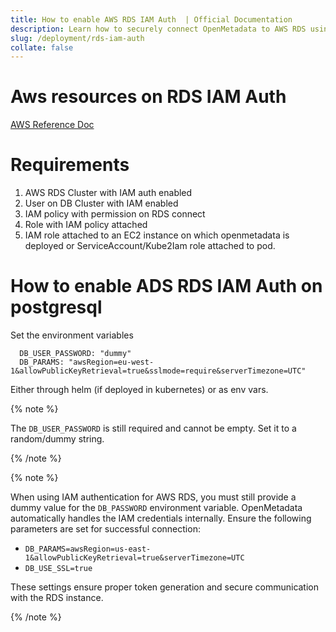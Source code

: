 ```yaml
---
title: How to enable AWS RDS IAM Auth  | Official Documentation
description: Learn how to securely connect OpenMetadata to AWS RDS using IAM authentication with correct environment variables and configuration best practices.
slug: /deployment/rds-iam-auth
collate: false
---
```


# Aws resources on RDS IAM Auth
[AWS Reference Doc](https://docs.aws.amazon.com/AmazonRDS/latest/UserGuide/UsingWithRDS.IAMDBAuth.html)

# Requirements

1. AWS RDS Cluster with IAM auth enabled
2. User on DB Cluster with IAM enabled
3. IAM policy with permission on RDS connect
4. Role with IAM policy attached
5. IAM role attached to an EC2 instance on which openmetadata is deployed or ServiceAccount/Kube2Iam role attached to pod.

# How to enable ADS RDS IAM Auth on postgresql

Set the environment variables

```Commandline
  DB_USER_PASSWORD: "dummy"
  DB_PARAMS: "awsRegion=eu-west-1&allowPublicKeyRetrieval=true&sslmode=require&serverTimezone=UTC"
```

Either through helm (if deployed in kubernetes) or as env vars.

{% note %}

The `DB_USER_PASSWORD` is still required and cannot be empty. Set it to a random/dummy string.

{% /note %}

{% note %}

When using IAM authentication for AWS RDS, you must still provide a dummy value for the `DB_PASSWORD` environment variable. OpenMetadata automatically handles the IAM credentials internally. Ensure the following parameters are set for successful connection:

- `DB_PARAMS=awsRegion=us-east-1&allowPublicKeyRetrieval=true&serverTimezone=UTC`
- `DB_USE_SSL=true`  

These settings ensure proper token generation and secure communication with the RDS instance.

{% /note %}
